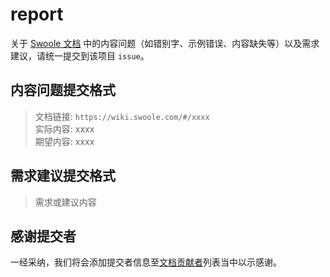 # report

关于 [Swoole 文档](//wiki.swoole.com) 中的内容问题（如错别字、示例错误、内容缺失等）以及需求建议，请统一提交到该项目 `issue`。

## 内容问题提交格式

> 文档链接: `https://wiki.swoole.com/#/xxxx`  
> 实际内容: xxxx  
> 期望内容: xxxx

## 需求建议提交格式

> 需求或建议内容

## 感谢提交者

一经采纳，我们将会添加提交者信息至[文档贡献者](https://wiki.swoole.com/#/CONTRIBUTING)列表当中以示感谢。
